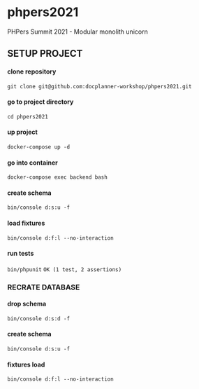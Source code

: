 # phpers2021
PHPers Summit 2021 - Modular monolith unicorn

## SETUP PROJECT

#### clone repository
`git clone git@github.com:docplanner-workshop/phpers2021.git`
#### go to project directory
`cd phpers2021`
#### up project
`docker-compose up -d`
#### go into container
`docker-compose exec backend bash`
#### create schema
`bin/console d:s:u -f`
#### load fixtures
`bin/console d:f:l --no-interaction`
#### run tests
`bin/phpunit`
`OK (1 test, 2 assertions)`

### RECRATE DATABASE

#### drop schema
`bin/console d:s:d -f`
#### create schema
`bin/console d:s:u -f`
#### fixtures load
`bin/console d:f:l --no-interaction`
